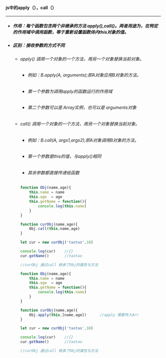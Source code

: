#### js中的apply（），call（）

---

- ##### 作用：每个函数包含两个非继承的方法 apply(),call()。两者用途为，在特定的作用域中调用函数，等于重新设置函数体内this对象的值。

- ##### 区别：接收参数的方式不同

  - ###### apply() 	调用一个对象的一个方法，用另一个对象替换当前对象。

    - ###### 例如：B.apply(A, arguments);即A对象应用B对象的方法。

    - ###### 第一个参数为调用apply的函数运行的作用域

    - ###### 第二个参数可以是 Array实例，也可以是 arguments对象

  - ###### call()     调用一个对象的一个方法，用另一个对象替换当前对象。

    - ###### 例如：B.call(A, args1,args2);即A对象调用B对象的方法。

    - ###### 第一个参数是this的值，与apply()相同
    
    - ###### 其余参数都直接传递给函数
    
    ```javascript
    function Obj(name,age){
        this.name = name
        this.age  = age
        this.getName = function(){
            console.log(this.name)
        }
    }
    
    function curObj(name,age){
        Obj.call(this,name,age)
    }
    
    let cur = new curObj('taotao',18)
    
    console.log(cur)    //{}
    cur.getName()       //taotao
    
    //curObj 通过call 继承了Obj的属性与方法
    ```
    
    ```javascript
    function Obj(name,age){
        this.name = name
        this.age  = age
        this.getName = function(){
            console.log(this.name)
        }
    }
    
    function curObj(name,age){
        Obj.apply(this,[name,age])      //apply 需要传入Arr
    }
    
    let cur = new curObj('taotao',18)
    
    console.log(cur)    //{}
    cur.getName()       //taotao
    
    //curObj 通过call 继承了Obj的属性与方法
    ```
    
    

